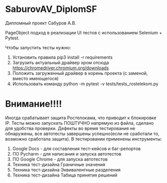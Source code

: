# SaburovAV_DiplomSF
Дипломный проект Сабуров А.В.

PageObject подход в реализации UI тестов с использованием Selenium + Pytest.

 Чтобы запустить тесты нужно:
 1. Установить правила pip3 install -r requirements
 2. Загрузить актуальный драйвер хром отсюда https://chromedriver.chromium.org/downloads
 3. Положить загруженный драйвер в корень проекта (с заменой, вместо имеющегося)
 4. Использовать команду python -m pytest -v tests/tests_rostelekom.py
#
# Внимание!!!!
 Иногда срабатывает защита Ростелокама, что приводит к блокировке IP.
 Тесты можно запускать ПОШТУЧНО напрямую из файла, сделано для удобства проверки.
 Дефекты во время тестирования не обнаружены, все автотесты завершены успешно(если не сработали то, возможно сработала защита).
 В тестировании применены инструменты:
 1. Google Docs - для составления тест-кейсов и баг-репортов
 2. ПО Pycharm - для написания и запуска автотестов
 3. ПО Google Chrome - для запуска автотестов
 4. Техника тест-дизайна Граничные значения
 5. Техника тест-дизайна Эквивалентные разделения
 6. Техника тест-дизайна Табица принятия решений
